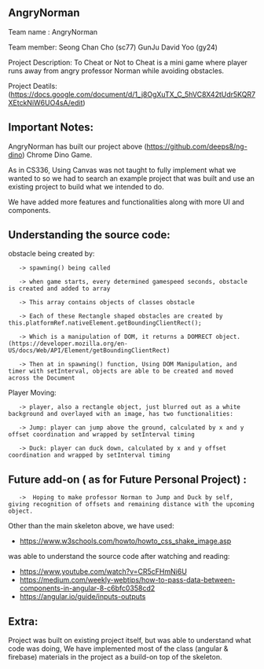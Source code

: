 ## AngryNorman

Team name : AngryNorman 


Team member: Seong Chan Cho (sc77) GunJu David Yoo (gy24) 


Project Description: To Cheat or Not to Cheat is a mini game where player runs away from angry professor Norman while avoiding obstacles. 


Project Deatils: (https://docs.google.com/document/d/1_j8OgXuTX_C_5hVC8X42tUdr5KQR7XEtckNiW6UO4sA/edit)

## Important Notes:

AngryNorman has built our project above (https://github.com/deeps8/ng-dino) Chrome Dino Game. 

As in CS336, Using Canvas was not taught to fully implement what we wanted to so we had to search an example project that was built and use an existing project to build what we intended to do.

We have added more features and functionalities along with more UI and components. 

## Understanding the source code:

obstacle being created by:

       -> spawning() being called
       
       -> when game starts, every determined gamespeed seconds, obstacle is created and added to array
       
       -> This array contains objects of classes obstacle
       
       -> Each of these Rectangle shaped obstacles are created by this.platformRef.nativeElement.getBoundingClientRect();
       
       -> Which is a manipulation of DOM, it returns a DOMRECT object. (https://developer.mozilla.org/en-US/docs/Web/API/Element/getBoundingClientRect)
       
       -> Then at in spawning() function, Using DOM Manipulation, and timer with setInterval, objects are able to be created and moved across the Document
       
       
Player Moving: 

       -> player, also a rectangle object, just blurred out as a white background and overlayed with an image, has two functionalities:
       
       -> Jump: player can jump above the ground, calculated by x and y offset coordination and wrapped by setInterval timing
       
       -> Duck: player can duck down, calculated by x and y offset coordination and wrapped by setInterval timing
       
       
## Future add-on ( as for Future Personal Project) :

       ->  Hoping to make professor Norman to Jump and Duck by self, giving recognition of offsets and remaining distance with the upcoming object.

Other than the main skeleton above, we have used:

- https://www.w3schools.com/howto/howto_css_shake_image.asp


was able to understand the source code after watching and reading:

- https://www.youtube.com/watch?v=CR5cFHmNi6U
- https://medium.com/weekly-webtips/how-to-pass-data-between-components-in-angular-8-c6bfc0358cd2
- https://angular.io/guide/inputs-outputs

## Extra:

Project was built on existing project itself, but was able to understand what code was doing, We have implemented most of the class (angular & firebase) materials in the project as a build-on top of the skeleton. 
